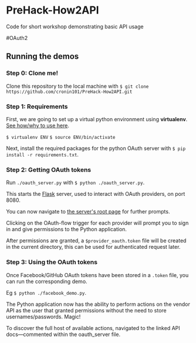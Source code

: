 PreHack-How2API
===============

Code for short workshop demonstrating basic API usage

#OAuth2

## Running the demos
### Step 0: Clone me!

Clone this repository to the local machine with `$ git clone https://github.com/cronin101/PreHack-How2API.git`

### Step 1: Requirements

First, we are going to set up a virtual python environment using **virtualenv**. [See how/why to use here](http://www.virtualenv.org/en/latest/virtualenv.html#usage).

`$ virtualenv ENV`
`$ source ENV/bin/activate`


Next, install the required packages for the python OAuth server with `$ pip install -r requirements.txt`.


### Step 2: Getting OAuth tokens

Run `./oauth_server.py` with `$ python ./oauth_server.py`. 

This starts the [Flask](http://flask.pocoo.org/) server, used to interact with OAuth providers, on port 8080.

You can now navigate to [the server's root page](http://127.0.0.1:8080) for further prompts.

Clicking on the OAuth-flow trigger for each provider will prompt you to sign in and give permissions to the Python application.

After permissions are granted, a `$provider_oauth.token` file will be created in the current directory, this can be used for authenticated request later.

### Step 3: Using the OAuth tokens

Once Facebook/GitHub OAuth tokens have been stored in a `.token` file, you can run the corresponding demo.

Eg `$ python ./facebook_demo.py`.

The Python application now has the ability to perform actions on the vendor API as the user that granted permissions without the need to store usernames/passwords. Magic!

To discover the full host of available actions, navigated to the linked API docs—commented within the oauth_server file.
